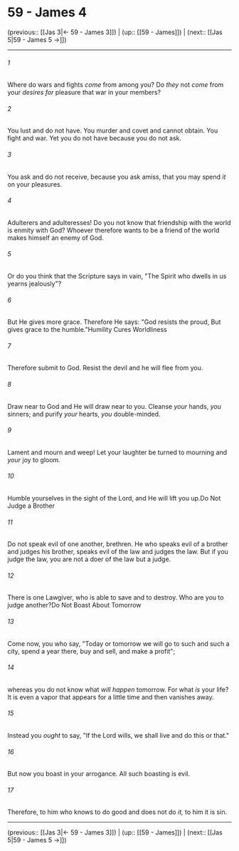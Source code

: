 # 59 - James 4

(previous:: [[Jas 3|← 59 - James 3]]) | (up:: [[59 - James]]) | (next:: [[Jas 5|59 - James 5 →]])

***


###### 1 
Where do wars and fights _come_ from among you? Do _they_ not _come_ from your _desires for_ pleasure that war in your members? 

###### 2 
You lust and do not have. You murder and covet and cannot obtain. You fight and war. Yet you do not have because you do not ask. 

###### 3 
You ask and do not receive, because you ask amiss, that you may spend _it_ on your pleasures. 

###### 4 
Adulterers and adulteresses! Do you not know that friendship with the world is enmity with God? Whoever therefore wants to be a friend of the world makes himself an enemy of God. 

###### 5 
Or do you think that the Scripture says in vain, "The Spirit who dwells in us yearns jealously"? 

###### 6 
But He gives more grace. Therefore He says: "God resists the proud, But gives grace to the humble."Humility Cures Worldliness 

###### 7 
Therefore submit to God. Resist the devil and he will flee from you. 

###### 8 
Draw near to God and He will draw near to you. Cleanse _your_ hands, _you_ sinners; and purify _your_ hearts, _you_ double-minded. 

###### 9 
Lament and mourn and weep! Let your laughter be turned to mourning and _your_ joy to gloom. 

###### 10 
Humble yourselves in the sight of the Lord, and He will lift you up.Do Not Judge a Brother 

###### 11 
Do not speak evil of one another, brethren. He who speaks evil of a brother and judges his brother, speaks evil of the law and judges the law. But if you judge the law, you are not a doer of the law but a judge. 

###### 12 
There is one Lawgiver, who is able to save and to destroy. Who are you to judge another?Do Not Boast About Tomorrow 

###### 13 
Come now, you who say, "Today or tomorrow we will go to such and such a city, spend a year there, buy and sell, and make a profit"; 

###### 14 
whereas you do not know what _will happen_ tomorrow. For what _is_ your life? It is even a vapor that appears for a little time and then vanishes away. 

###### 15 
Instead you _ought_ to say, "If the Lord wills, we shall live and do this or that." 

###### 16 
But now you boast in your arrogance. All such boasting is evil. 

###### 17 
Therefore, to him who knows to do good and does not do _it,_ to him it is sin.

***

(previous:: [[Jas 3|← 59 - James 3]]) | (up:: [[59 - James]]) | (next:: [[Jas 5|59 - James 5 →]])
